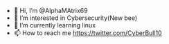 - 👋 Hi, I’m @AlphaMAtrix69
- 👀 I’m interested in Cybersecurity(New bee)
- 🌱 I’m currently learning linux
- 📫 How to reach me https://twitter.com/CyberBull10

<!---
AlphaMAtrix69/AlphaMAtrix69 is a ✨ special ✨ repository because its `README.md` (this file) appears on your GitHub profile.
You can click the Preview link to take a look at your changes.
--->
